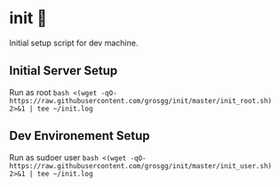 # init :rocket:
Initial setup script for dev machine.

## Initial Server Setup
Run as root
`bash <(wget -qO- https://raw.githubusercontent.com/grosgg/init/master/init_root.sh) 2>&1 | tee ~/init.log`

## Dev Environement Setup
Run as sudoer user
`bash <(wget -qO- https://raw.githubusercontent.com/grosgg/init/master/init_user.sh) 2>&1 | tee ~/init.log`